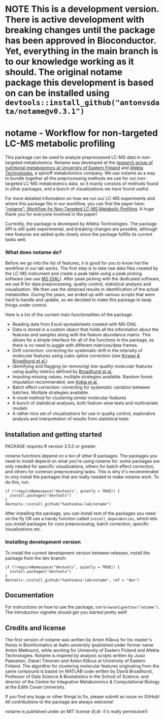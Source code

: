 # NOTE This is a development version. There is active development with breaking changes until the package has been approved in Bioconductor. Yet, everything in the main branch is to our knowledge working as it should. The original notame package this development is based on can be installed using `devtools::install_github("antonvsdata/notame@v0.3.1")`

# notame - Workflow for non-targeted LC-MS metabolic profiling 

This package can be used to analyze preprocessed LC-MS data in non-targeted metabolomics. Notame was developed at the [research group of nutritional metabolomics at University of Eastern Finland](https://www3.uef.fi/en/web/kttravi/metabolomics2) and [Afekta Technologies](https://afekta.com/), a spinoff metabolomics company. We use notame as a way to bundle together all the preprocessing methods we use for our non-targeted LC-MS metabolomics data, so it mainly consists of methods found in other packages, and a bunch of visualizations we have found useful.

For more detailed information on how we run our LC-MS experiments and where this package fits in our workflow, you can find the paper here: ["notame": Workflow for Non-Targeted LC-MS Metabolic Profiling](https://www.mdpi.com/2218-1989/10/4/135). A huge thank you for everyone involved in the paper!

Currently, the package is developed by Afekta Technologies. The package API is still quite experimental, and breaking changes are possible, although new features are added quite slowly since the package fulfills its current tasks well.

### What does notame do?

Before we go into the list of features, it is good for you to know hot the workflow in our lab works. The first step is to take raw data files created by the LC-MS instrument and create a peak table using a peak picking software (we use [MS-DIAL](http://prime.psc.riken.jp/Metabolomics_Software/MS-DIAL/)). After peak picking with the dedicated software, we use R for data preprocessing, quality control, statistical analysis and visualization. We then use the obtained results in identification of the actual metabolites. During the years, we ended up with various scripts that were hard to handle and update, so we decided to make this package to keep things under control. 

Here is a list of the current main functionalities of the package:

- Reading data from Excel spreadsheets created with MS-DIAL
- Data is stored in a custom object that holds all the information about the features and samples along with the feature abundance matrix. This allows for a simple interface for all of the functions in the package, as there is no need to juggle with different matrices/data frames.
- Drift correction: correcting for systematic drift in the intensity of molecular features using cubic spline correction (see [Kirwan & Broadhurst et al.](https://doi.org/10.1007/s00216-013-6856-7))
- Identifying and flagging (or removing) low-quality molecular features using quality metrics defined by [Broadhurst et al.](https://doi.org/10.1007/s11306-018-1367-3)
- Imputing missing values, multiple strategies available. Random forest imputation recommended, see [Kokla et al.](https://doi.org/10.1186/s12859-019-3110-0)
- Batch effect correction: correcting for systematic variation between batches. Multiple strategies available.
- A novel method for clustering similar molecular features
- A bunch of statistical analyses, both feature-wise tests and multivariate models
- A rather nice set of visualizations for use in quality control, explorative analysis and interpretation of results from statistical tests


## Installation and getting started

PACKAGE requires R version 3.5.0 or greater.

notame functions depend on a ton of other R packages. The packages you need to install depend on what you're using notame for: some packages are only needed for specific visualizations, others for batch effect correction, and others for common preprocessing tasks. This is why it's recommended to only install the packages that are really needed to make notame work. To do this, run:

```
if (!requireNamespace("devtools", quietly = TRUE)) {
  install.packages("devtools")
}
devtools::install_github("hanhineva-lab/notame")
```

After installing the package, you can install rest of the packages you need on the fly OR use a handy function called ```install_dependencies```, which lets you install packages for core preprocessing, batch correction, specific visualizations etc.

### Installing development version

To install the current development version between releases, install the package from the dev branch:

```
if (!requireNamespace("devtools", quietly = TRUE)) {
  install.packages("devtools")
}
devtools::install_github("hanhineva-lab/notame", ref = "dev")
```

## Documentation

For instructions on how to use the package, run `browseVignettes("notame")`. The Introduction vignette should get you started pretty well!


## Credits and license

The first version of notame was written by Anton Klåvus for his master's thesis in Bioinformatics at Aalto university (published under former name Anton Mattsson), while working for University of Eastern Finland and Afekta Technologies. Notame is inspired by analysis scripts written by Jussi Paananen, Oskari Timonen and Anton Klåvus at University of Eastern Finland. The algorithm for clustering molecular features originating from the same compound is based on MATLAB code written by David Broadhurst, Professor of Data Science & Biostatistics in the School of Science, and director of the Centre for Integrative Metabolomics & Computational Biology at the Edith Covan University.

If you find any bugs or other things to fix, please submit an issue on GitHub! All contributions to the package are always welcome!

notame is published under an MIT license (tl;dr: it's really permissive!)


